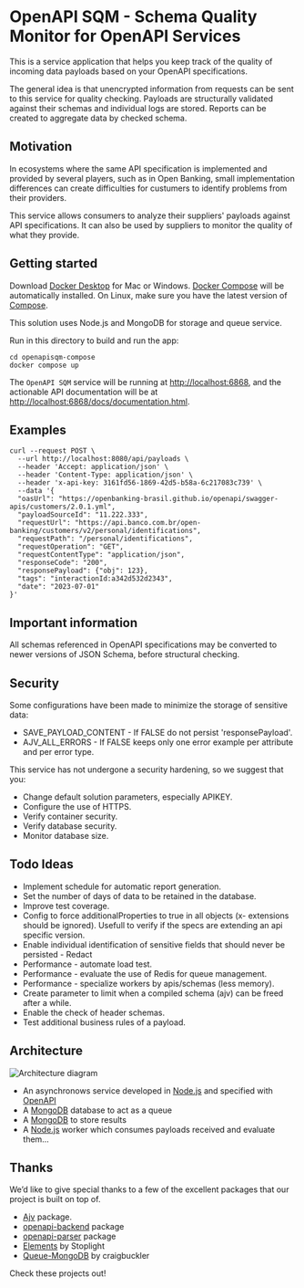 # OpenAPI SQM - Schema Quality Monitor for OpenAPI Services

This is a service application that helps you keep track of the quality of incoming data payloads based on your OpenAPI specifications.

The general idea is that unencrypted information from requests can be sent to this service for quality checking. Payloads are structurally validated against their schemas and individual logs are stored. Reports can be created to aggregate data by checked schema.


## Motivation
In ecosystems where the same API specification is implemented and provided by several players, such as in Open Banking, small implementation differences can create difficulties for custumers to identify problems from their providers.

This service allows consumers to analyze their suppliers' payloads against API specifications. It can also be used by suppliers to monitor the quality of what they provide.

## Getting started

Download [Docker Desktop](https://www.docker.com/products/docker-desktop) for Mac or Windows. [Docker Compose](https://docs.docker.com/compose) will be automatically installed. On Linux, make sure you have the latest version of [Compose](https://docs.docker.com/compose/install/).

This solution uses Node.js and MongoDB for storage and queue service.

Run in this directory to build and run the app:

```shell
cd openapisqm-compose
docker compose up
``` 

The `OpenAPI SQM` service will be running at [http://localhost:6868](http://localhost:6868), and the actionable API documentation will be at [http://localhost:6868/docs/documentation.html](http://localhost:6868/docs/documentation.html).

## Examples

```Posting an empty payload
curl --request POST \
  --url http://localhost:8080/api/payloads \
  --header 'Accept: application/json' \
  --header 'Content-Type: application/json' \
  --header 'x-api-key: 3161fd56-1869-42d5-b58a-6c217083c739' \
  --data '{
  "oasUrl": "https://openbanking-brasil.github.io/openapi/swagger-apis/customers/2.0.1.yml",
  "payloadSourceId": "11.222.333",
  "requestUrl": "https://api.banco.com.br/open-banking/customers/v2/personal/identifications",
  "requestPath": "/personal/identifications",
  "requestOperation": "GET",
  "requestContentType": "application/json",
  "responseCode": "200",
  "responsePayload": {"obj": 123},
  "tags": "interactionId:a342d532d2343",
  "date": "2023-07-01"
}'
``` 

## Important information

All schemas referenced in OpenAPI specifications may be converted to newer versions of JSON Schema, before structural checking.


## Security 

Some configurations have been made to minimize the storage of sensitive data:
  - SAVE_PAYLOAD_CONTENT - If FALSE do not persist 'responsePayload'.
  - AJV_ALL_ERRORS - If FALSE keeps only one error example per attribute and per error type.

This service has not undergone a security hardening, so we suggest that you:

 - Change default solution parameters, especially APIKEY.
 - Configure the use of HTTPS.
 - Verify container security.
 - Verify database security.
 - Monitor database size.

## Todo Ideas
 - Implement schedule for automatic report generation.
 - Set the number of days of data to be retained in the database.
 - Improve test coverage.
 - Config to force additionalProperties to true in all objects (x- extensions should be ignored). Usefull to verify if the specs are extending an api specific version.
 - Enable individual identification of sensitive fields that should never be persisted - Redact
 - Performance - automate load test.
 - Performance - evaluate the use of Redis for queue management.
 - Performance - specialize workers by apis/schemas (less memory). 
 - Create parameter to limit when a compiled schema (ajv) can be freed after a while.
 - Enable the check of header schemas.
 - Test additional business rules of a payload.
  
## Architecture

![Architecture diagram](architecture.png)

* An asynchronows service developed in [Node.js](/processes/master.js) and specified with [OpenAPI](/public/openapi.json)
* A [MongoDB](https://hub.docker.com/_/MongoDB/) database to act as a queue 
* A [MongoDB](https://hub.docker.com/_/MongoDB/) to store results
* A [Node.js](/processes/worker.js) worker which consumes payloads received and evaluate them…

## Thanks

We’d like to give special thanks to a few of the excellent packages that our project is built on top of.

* [Ajv](https://www.npmjs.com/package/ajv) package.
* [openapi-backend](https://www.npmjs.com/package/openapi-backend) package
* [openapi-parser](https://github.com/readmeio/openapi-parser) package
* [Elements](https://github.com/stoplightio/elements) by Stoplight
* [Queue-MongoDB](https://www.npmjs.com/package/@craigbuckler/queue-mongodb) by craigbuckler

Check these projects out!